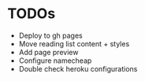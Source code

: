 # TODOs
* Deploy to gh pages
* Move reading list content + styles
* Add page preview
* Configure namecheap
* Double check heroku configurations
